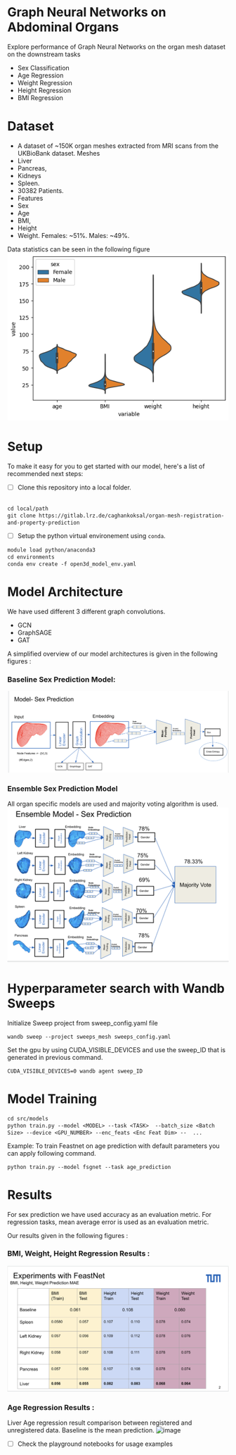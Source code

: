 Graph Neural Networks on Abdominal Organs
==============================

Explore performance of Graph Neural Networks on the organ mesh dataset on the downstream tasks
- Sex Classification
- Age Regression
- Weight Regression
- Height Regression
- BMI Regression

# Dataset
- A dataset of ~150K organ meshes extracted from MRI scans from the UKBioBank dataset.
Meshes 
- Liver
- Pancreas, 
- Kidneys
- Spleen.
- 30382 Patients.
- Features
-  Sex
-  Age
- BMI, 
- Height
- Weight.
Females: ~51%.
Males: ~49%.

Data statistics can be seen in the following figure
![image](references/data_dist.png)

# Setup

To make it easy for you to get started with our model, here's a list of recommended next steps:

- [ ] Clone this repository into a local folder.
```

cd local/path
git clone https://gitlab.lrz.de/caghankoksal/organ-mesh-registration-and-property-prediction
```
- [ ] Setup the python virtual environement using `conda`.

```
module load python/anaconda3
cd environments 
conda env create -f open3d_model_env.yaml

```

# Model Architecture
We have used different 3 different graph convolutions.
- GCN
- GraphSAGE
- GAT 
<p> A simplified overview of our model architectures is given in the following figures :

### Baseline Sex Prediction Model:
![image](references/sex_prediction_model.png)

### Ensemble Sex Prediction Model
All organ specific models are used and majority voting algorithm is used.
![image](references/ensemble_model_sex_prediction.png)



# Hyperparameter search with Wandb Sweeps
Initialize Sweep project from sweep_config.yaml file 
```
wandb sweep --project sweeps_mesh sweeps_config.yaml 
```
Set the gpu by using CUDA_VISIBLE_DEVICES and use the sweep_ID that is generated in previous command.
```
CUDA_VISIBLE_DEVICES=0 wandb agent sweep_ID
```

# Model Training
```
cd src/models
python train.py --model <MODEL> --task <TASK>  --batch_size <Batch Size> --device <GPU_NUMBER> --enc_feats <Enc Feat Dim> --  ...

```
Example:
To train Feastnet on age prediction with default parameters you can apply following command.
```
python train.py --model fsgnet --task age_prediction
```


# Results
For sex prediction we have used accuracy as an evaluation metric.
For regression tasks, mean average error is used as an evaluation metric.
<p> Our results given in the following figures :

### BMI, Weight, Height Regression Results :
![image](references/bmi_height_weight_results.png)

### Age Regression Results :
Liver Age regression result comparison between registered and unregistered data. 
Baseline is the mean prediction.
![image](references/liver_age_prediction.png.png)



- [ ] Check the playground notebooks for usage examples

